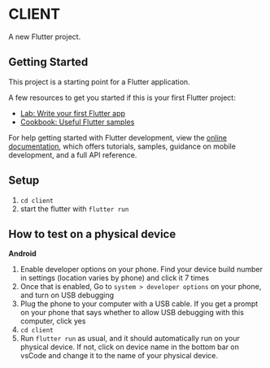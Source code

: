 # CLIENT

A new Flutter project.

## Getting Started

This project is a starting point for a Flutter application.

A few resources to get you started if this is your first Flutter project:

- [Lab: Write your first Flutter app](https://docs.flutter.dev/get-started/codelab)
- [Cookbook: Useful Flutter samples](https://docs.flutter.dev/cookbook)

For help getting started with Flutter development, view the
[online documentation](https://docs.flutter.dev/), which offers tutorials,
samples, guidance on mobile development, and a full API reference.

## Setup

1. `cd client`
2. start the flutter with `flutter run`

## How to test on a physical device

**Android**

1. Enable developer options on your phone. Find your device build number in settings (location varies by phone) and click it 7 times
2. Once that is enabled, Go to `system > developer options` on your phone, and turn on USB debugging
3. Plug the phone to your computer with a USB cable. If you get a prompt on your phone that says whether to allow USB debugging with this computer, click yes
4. `cd client`
5. Run `flutter run` as usual, and it should automatically run on your physical device. If not, click on device name in the bottom bar on vsCode and change it to the name of your physical device.
